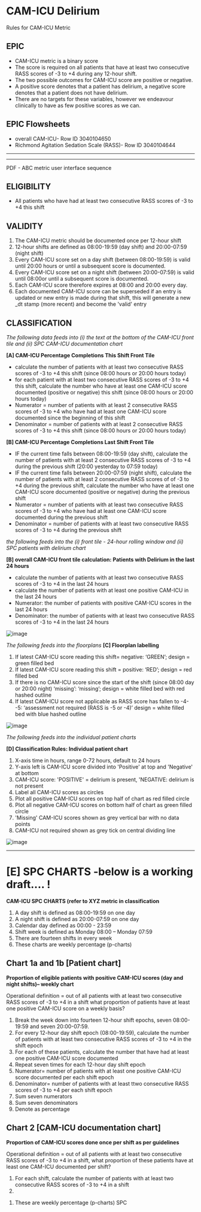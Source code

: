 # CAM-ICU Delirium 
Rules for CAM-ICU Metric

## EPIC
- CAM-ICU metric is a binary score
- The score is required on all patients that have at least two consecutive RASS scores of -3 to +4 during any 12-hour shift.
- The two possible outcomes for CAM-ICU score are positive or negative.
- A positive score denotes that a patient has delirium, a negative score denotes that a patient does not have delirium. 
- There are no targets for these variables, however we endeavour clinically to have as few positive scores as we can. 

## EPIC Flowsheets
 - overall CAM-ICU- Row ID 3040104650
-  Richmond Agitation Sedation Scale (RASS)- Row ID 3040104644

---

---
PDF - ABC metric user interface sequence 

## ELIGIBILITY 

- All patients who have had at least two consecutive RASS scores of -3 to +4 this shift

## VALIDITY
1) The CAM-ICU metric should be documented once per 12-hour shift
2) 12-hour shifts are defined as 08:00-19:59 (day shift) and 20:00-07:59 (night shift)
3) Every CAM-ICU score set on a day shift (between 08:00-19:59) is valid until 20:00 hours or until a subsequent score is documented. 
4) Every CAM-ICU score set on a night shift (between 20:00-07:59) is valid until 08:00or until a subsequent score is documented. 
5) Each CAM-ICU score therefore expires at 08:00 and 20:00 every day. 
6) Each documented CAM-ICU score can be superseded if an entry is updated or new entry is made during that shift, this will generate a new _dt stamp (more recent) and become the 'valid' entry

## CLASSIFICATION 

*The following data feeds into (i) the text at the bottom of the CAM-ICU front tile and (ii) SPC CAM-ICU documentation chart*

**[A] CAM-ICU Percentage Completions This Shift Front Tile**

  - calculate the number of patients with at least two consecutive RASS scores of -3 to +4 this shift (since 08:00 hours or 20:00 hours today) 
- for each patient with at least two consecutive RASS scores of -3 to +4 this shift, calculate the number who have at least one CAM-ICU score documented (positive or negative) this shift (since 08:00 hours or 20:00 hours today) 
- Numerator = number of patients with at least 2 consecutive RASS scores of -3 to +4 who have had at least one CAM-ICU score documented since the beginning of this shift 
- Denominator = number of patients with at least 2 consecutive RASS scores of -3 to +4 this shift (since 08:00 hours or 20:00 hours today)
  
**[B] CAM-ICU Percentage Completions Last Shift Front Tile**
- IF the current time falls between 08:00-19:59 (day shift), calculate the number of patients with at least 2 consecutive RASS scores of -3 to +4 during the previous shift (20:00 yesterday to 07:59 today)
-  IF the current time falls between 20:00-07:59 (night shift), calculate the number of patients with at least 2 consecutive RASS scores of
 of -3 to +4 during the previous shift, calculate the number who have at least one CAM-ICU score documented (positive or negative) during the previous shift 
- Numerator = number of patients with at least two consecutive RASS scores of -3 to +4 who have had at least one CAM-ICU score documented during the previous shift 
- Denominator = number of patients with at least two consecutive RASS scores of -3 to +4 during the previous shift 

*the following feeds into the (i) front tile - 24-hour rolling window and (ii) SPC patients with delirium chart*

**[B]  overall CAM-ICU front tile calculation: Patients with Delirium in the last 24 hours**


- calculate the number of patients with at least two consecutive RASS scores of -3 to +4 in the last 24 hours
- calculate the number of patients with at least one positive CAM-ICU in the last 24 hours 
- Numerator: the number of patients with positive CAM-ICU scores in the last 24 hours 
- Denominator: the number of patients with at least two consecutive RASS scores of -3 to +4 in the last 24 hours



![image](https://github.com/inform-us/requirements_specifications/assets/167782531/e2b82308-a00b-45d6-a5fa-28b46eba09ea)

*The following feeds into the floorplans*
**[C] Floorplan labelling**

1) If latest CAM-ICU score reading this shift= negative: ‘GREEN’; design = green filled bed 
2) If latest CAM-ICU score reading this shift = positive: ‘RED’; design = red filled bed 
3) If there is no CAM-ICU score since the start of the shift (since 08:00 day or 20:00 night)  ‘missing’: ‘missing’; design = white filled bed with red hashed outline
4) If latest CAM-ICU score not applicable as RASS score has fallen to -4- -5: ‘assessment not required (RASS is -5 or -4)’ design = white filled bed with blue hashed outline

![image](https://github.com/inform-us/requirements_specifications/assets/167782531/1281d06f-09e7-42ca-9d60-c2c03701a970)

*The following feeds into the individual patient charts*

**[D] Classification Rules: Individual patient chart**


1) X-axis time in hours, range 0-72 hours, default to 24 hours
2) Y-axis left is CAM-ICU score divided into 'Positive' at top and 'Negative' at bottom
3) CAM-ICU score: 'POSITIVE' = delirium is present, 'NEGATIVE: delirium is not present
4) Label all CAM-ICU scores as circles
5) Plot all positive CAM-ICU scores on top half of chart as red filled circle
6) Plot all negative CAM-ICU scores on bottom half of chart as green filled circle
7) 'Missing' CAM-ICU scores shown as grey vertical bar with no data points
8) CAM-ICU not required shown as grey tick on central dividing line 

![image](https://github.com/inform-us/requirements_specifications/assets/167782531/cf4c8747-a8c1-40d4-971c-65a22ca4e4bf)

---
# [E] SPC CHARTS -below is a working draft.... !

**CAM-ICU SPC CHARTS (refer to XYZ metric in classification**

1. A day shift is defined as 08:00-19:59 on one day
2. A night shift is defined as 20:00-07:59 on one day
3. Calendar day defined as 00:00 - 23:59
4. Shift week is defined as Monday 08:00 – Monday 07:59
5. There are fourteen shifts in every week
6. These charts are weekly percentage (p-charts)
  
## Chart 1a and 1b [Patient chart] 
**Proportion of eligible patients with positive CAM-ICU scores (day and night shifts)– weekly chart**

Operational definition = out of all patients with at least two consecutive RASS scores of -3 to +4 in a shift what proportion of patients have at least one positive CAM-ICU score on a weekly basis? 

1. Break the week down into fourteen 12-hour shift epochs, seven 08:00-19:59 and seven 20:00-07:59. 
2. For every 12-hour day shift epoch (08:00-19:59), calculate the number of patients with at least two consecutive RASS scores of -3 to +4 in the shift epoch
3. For each of these patients, calculate the number that have had at least one positive CAM-ICU score documented
4. Repeat seven times for each 12-hour day shift epoch
5. Numerator= number of patients with at least one positive CAM-ICU score documented per each shift epoch
6. Denominator= number of patients with at least ttwo consecutive RASS scores of -3 to +4 per each shift epoch
7. Sum seven numerators
8. Sum seven denominators
9. Denote as percentage

   
## Chart 2 [CAM-ICU documentation chart]
**Proportion of CAM-ICU scores done once per shift as per guidelines**

Operational definition = out of all patients with at least two consecutive RASS scores of -3 to +4 in a shift, what proportion of these patients have at least one CAM-ICU documented per shift?

1) For each shift, calculate the number of patients with at least two consecutive RASS scores of -3 to +4 in a shift
2) 

1. These are weekly percentage (p-charts) SPC

